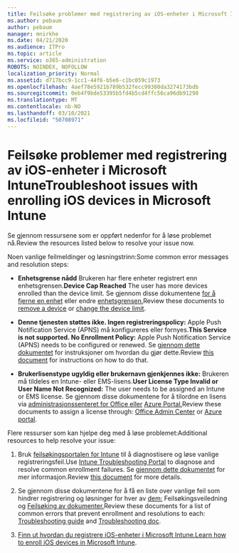 ```yaml
---
title: Feilsøke problemer med registrering av iOS-enheter i Microsoft Intune
ms.author: pebaum
author: pebaum
manager: mnirkhe
ms.date: 04/21/2020
ms.audience: ITPro
ms.topic: article
ms.service: o365-administration
ROBOTS: NOINDEX, NOFOLLOW
localization_priority: Normal
ms.assetid: d717bcc9-1cc1-44f6-b5e6-c1bc059c1973
ms.openlocfilehash: 4aef78e5921b789b532fecc99380da3274173bdb
ms.sourcegitcommit: 0eb4f9bde53395b5fd4b5cd4ffc56ca96db91298
ms.translationtype: MT
ms.contentlocale: nb-NO
ms.lasthandoff: 03/10/2021
ms.locfileid: "50708971"
---
```

# <a name="troubleshoot-issues-with-enrolling-ios-devices-in-microsoft-intune"></a><span data-ttu-id="61c79-102">Feilsøke problemer med registrering av iOS-enheter i Microsoft Intune</span><span class="sxs-lookup"><span data-stu-id="61c79-102">Troubleshoot issues with enrolling iOS devices in Microsoft Intune</span></span>

<span data-ttu-id="61c79-103">Se gjennom ressursene som er oppført nedenfor for å løse problemet nå.</span><span class="sxs-lookup"><span data-stu-id="61c79-103">Review the resources listed below to resolve your issue now.</span></span> 
  
<span data-ttu-id="61c79-104">Noen vanlige feilmeldinger og løsningstrinn:</span><span class="sxs-lookup"><span data-stu-id="61c79-104">Some common error messages and resolution steps:</span></span>
  
- <span data-ttu-id="61c79-105">**Enhetsgrense nådd** Brukeren har flere enheter registrert enn enhetsgrensen.</span><span class="sxs-lookup"><span data-stu-id="61c79-105">**Device Cap Reached** The user has more devices enrolled than the device limit.</span></span> <span data-ttu-id="61c79-106">Se gjennom disse dokumentene [for å fjerne en enhet](https://docs.microsoft.com/intune/devices-wipe) eller endre [enhetsgrensen.](https://docs.microsoft.com/intune/enrollment-restrictions-set#set-device-limit-restrictions)</span><span class="sxs-lookup"><span data-stu-id="61c79-106">Review these documents to [remove a device](https://docs.microsoft.com/intune/devices-wipe) or [change the device limit](https://docs.microsoft.com/intune/enrollment-restrictions-set#set-device-limit-restrictions).</span></span>
    
- <span data-ttu-id="61c79-107">**Denne tjenesten støttes ikke. Ingen registreringspolicy:** Apple Push Notification Service (APNS) må konfigureres eller fornyes.</span><span class="sxs-lookup"><span data-stu-id="61c79-107">**This Service is not supported. No Enrollment Policy:** Apple Push Notification Service (APNS) needs to be configured or renewed.</span></span> <span data-ttu-id="61c79-108">Se [gjennom dette dokumentet](https://docs.microsoft.com/intune/apple-mdm-push-certificate-get) for instruksjoner om hvordan du gjør dette.</span><span class="sxs-lookup"><span data-stu-id="61c79-108">Review [this document](https://docs.microsoft.com/intune/apple-mdm-push-certificate-get) for instructions on how to do that.</span></span> 
    
- <span data-ttu-id="61c79-109">**Brukerlisenstype ugyldig eller brukernavn gjenkjennes ikke:** Brukeren må tildeles en Intune- eller EMS-lisens.</span><span class="sxs-lookup"><span data-stu-id="61c79-109">**User License Type Invalid or User Name Not Recognized:** The user needs to be assigned an Intune or EMS license.</span></span> <span data-ttu-id="61c79-110">Se gjennom disse dokumentene for å tilordne en lisens via [administrasjonssenteret for Office eller](https://docs.microsoft.com/intune/licenses-assign) [Azure Portal.](https://docs.microsoft.com/azure/active-directory/license-users-groups)</span><span class="sxs-lookup"><span data-stu-id="61c79-110">Review these documents to assign a license through: [Office Admin Center](https://docs.microsoft.com/intune/licenses-assign) or [Azure portal](https://docs.microsoft.com/azure/active-directory/license-users-groups).</span></span>
    
<span data-ttu-id="61c79-111">Flere ressurser som kan hjelpe deg med å løse problemet:</span><span class="sxs-lookup"><span data-stu-id="61c79-111">Additional resources to help resolve your issue:</span></span>
  
1. <span data-ttu-id="61c79-112">Bruk [feilsøkingsportalen for Intune](https://devicemanagement.microsoft.com/#blade/Microsoft_Intune_DeviceSettings/TroubleshootBlade) til å diagnostisere og løse vanlige registreringsfeil.</span><span class="sxs-lookup"><span data-stu-id="61c79-112">Use [Intune Troubleshooting Portal](https://devicemanagement.microsoft.com/#blade/Microsoft_Intune_DeviceSettings/TroubleshootBlade) to diagnose and resolve common enrollment failures.</span></span> <span data-ttu-id="61c79-113">Se [gjennom dette dokumentet](https://docs.microsoft.com/intune/help-desk-operators) for mer informasjon.</span><span class="sxs-lookup"><span data-stu-id="61c79-113">Review [this document](https://docs.microsoft.com/intune/help-desk-operators) for more details.</span></span> 
    
2. <span data-ttu-id="61c79-114">Se gjennom disse dokumentene for å få en liste over vanlige feil som hindrer registrering og løsninger for hver av [dem:](https://support.microsoft.com/help/4039809/troubleshooting-ios-device-enrollment-in-intune) Feilsøkingsveiledning og [Feilsøking av dokumenter.](https://docs.microsoft.com/troubleshoot/mem/intune/troubleshoot-device-enrollment-in-intune)</span><span class="sxs-lookup"><span data-stu-id="61c79-114">Review these documents for a list of common errors that prevent enrollment and resolutions to each: [Troubleshooting guide](https://support.microsoft.com/help/4039809/troubleshooting-ios-device-enrollment-in-intune) and [Troubleshooting doc](https://docs.microsoft.com/troubleshoot/mem/intune/troubleshoot-device-enrollment-in-intune).</span></span>
    
3. <span data-ttu-id="61c79-115">[Finn ut hvordan du registrere iOS-enheter i Microsoft Intune.](https://docs.microsoft.com/intune/ios-enroll)</span><span class="sxs-lookup"><span data-stu-id="61c79-115">[Learn how to enroll iOS devices in Microsoft Intune](https://docs.microsoft.com/intune/ios-enroll).</span></span>
    

